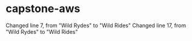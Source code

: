 # capstone-aws
Changed line 7, from "Wild Rydes" to "Wild Rides"
Changed line 17, from "Wild Rydes" to "Wild Rides"
